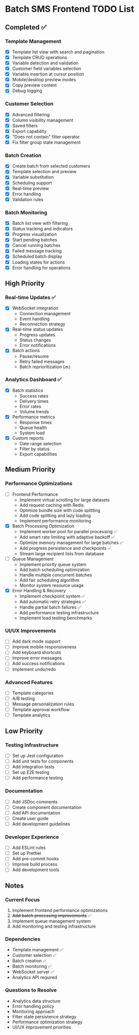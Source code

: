 # Batch SMS Frontend TODO List

## Completed ✅

### Template Management
- [x] Template list view with search and pagination
- [x] Template CRUD operations
- [x] Variable detection and validation
- [x] Customer field variables selection
- [x] Variable insertion at cursor position
- [x] Mobile/desktop preview modes
- [x] Copy preview content
- [x] Debug logging

### Customer Selection
- [x] Advanced filtering
- [x] Column visibility management
- [x] Saved filters
- [x] Export capability
- [x] "Does not contain" filter operator
- [x] Fix filter group state management

### Batch Creation
- [x] Create batch from selected customers
- [x] Template selection and preview
- [x] Variable substitution
- [x] Scheduling support
- [x] Real-time preview
- [x] Error handling
- [x] Validation rules

### Batch Monitoring
- [x] Batch list view with filtering
- [x] Status tracking and indicators
- [x] Progress visualization
- [x] Start pending batches
- [x] Cancel running batches
- [x] Failed message tracking
- [x] Scheduled batch display
- [x] Loading states for actions
- [x] Error handling for operations

## High Priority

### Real-time Updates ✅
- [x] WebSocket integration
  * Connection management
  * Event handling
  * Reconnection strategy
- [x] Real-time status updates
  * Progress updates
  * Status changes
  * Error notifications
- [x] Batch actions
  * Pause/resume
  * Retry failed messages
  * Batch reprioritization (🔜)

### Analytics Dashboard ✅
- [x] Batch statistics
  * Success rates
  * Delivery times
  * Error rates
  * Volume trends
- [x] Performance metrics
  * Response times
  * Queue health
  * System load
- [x] Custom reports
  * Date range selection
  * Filter by status
  * Export capabilities

## Medium Priority

### Performance Optimizations
- [ ] Frontend Performance
  * Implement virtual scrolling for large datasets
  * Add request caching with Redis
  * Optimize bundle size with code splitting
  * Add code splitting and lazy loading
  * Implement performance monitoring
- [x] Batch Processing Optimization
  * Implement worker pool for parallel processing ✅
  * Add smart rate limiting with adaptive backoff ✅
  * Optimize memory management for large batches ✅
  * Add progress persistence and checkpoints ✅
  * Stream large recipient lists from database
- [ ] Queue Management
  * Implement priority queue system
  * Add batch scheduling optimization
  * Handle multiple concurrent batches
  * Add fair scheduling algorithm
  * Monitor system resource usage
- [x] Error Handling & Recovery
  * Implement checkpoint system ✅
  * Add automatic retry strategies ✅
  * Handle partial batch failures ✅
  * Add performance testing infrastructure
  * Implement load testing benchmarks

### UI/UX Improvements
- [ ] Add dark mode support
- [ ] Improve mobile responsiveness
- [ ] Add keyboard shortcuts
- [ ] Improve error messages
- [ ] Add success notifications
- [ ] Implement undo/redo

### Advanced Features
- [ ] Template categories
- [ ] A/B testing
- [ ] Message personalization rules
- [ ] Template approval workflow
- [ ] Template analytics

## Low Priority

### Testing Infrastructure
- [ ] Set up Jest configuration
- [ ] Add unit tests for components
- [ ] Add integration tests
- [ ] Set up E2E testing
- [ ] Add performance testing

### Documentation
- [ ] Add JSDoc comments
- [ ] Create component documentation
- [ ] Add API documentation
- [ ] Create user guide
- [ ] Add development guidelines

### Developer Experience
- [ ] Add ESLint rules
- [ ] Set up Prettier
- [ ] Add pre-commit hooks
- [ ] Improve build process
- [ ] Add development tools

## Notes

### Current Focus
1. Implement frontend performance optimizations
2. ~~Add batch processing improvements~~ ✅
3. Implement queue management system
4. Add monitoring and testing infrastructure

### Dependencies
- Template management ✅
- Customer selection ✅
- Batch creation ✅
- Batch monitoring ✅
- WebSocket server ✅
- Analytics API required

### Questions to Resolve
- Analytics data structure
- Error handling policy
- Monitoring approach
- Filter state persistence strategy
- Performance optimization strategy
- UI/UX improvement priorities
